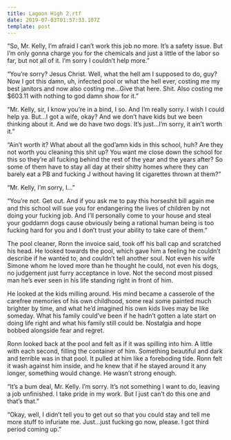 ```yaml
---
title: Lagoon High 2.rtf
date: 2019-07-03T01:57:33.107Z
template: post
---
```

“So, Mr. Kelly, I’m afraid I can’t work this job no more. It’s a safety issue. But I’m only gonna charge you for the chemicals and just a little of the labor so far, but not all of it. I’m sorry I couldn’t help more.”

“You’re sorry? Jesus Christ. Well, what the hell am I supposed to do, guy? Now I got this damn, uh, infected pool or what the hell ever, costing me my best janitors and now also costing me…Give that here. Shit. Also costing me $603.11 with nothing to god damn show for it.”

“Mr. Kelly, sir, I know you’re in a bind, I so. And I’m really sorry. I wish I could help ya. But…I got a wife, okay? And we don’t have kids but we been thinking about it. And we do have two dogs. It’s just…I’m sorry, it ain’t worth it.”

“Ain’t worth it? What about all the god’amn kids in this school, huh? Are they not worth you cleaning this shit up? You want me close down the school for this so they’re all fucking behind the rest of the year and the years after? So some of them have to stay all day at their shitty homes where they can barely eat a PB and fucking J without having lit cigarettes thrown at them?”

“Mr. Kelly, I’m sorry, I…”

“You’re not. Get out. And if you ask me to pay this horseshit bill again me and this school will sue you for endangering the lives of children by not doing your fucking job. And I’ll personally come to your house and steal your goddamn dogs cause obviously being a rational human being is too fucking hard for you and I don’t trust your ability to take care of them.”

The pool cleaner, Ronn the invoice said, took off his ball cap and scratched his head. He looked towards the pool, which gave him a feeling he couldn’t describe if he wanted to, and couldn’t tell another soul. Not even his wife Simone whom he loved more than he thought he could, not even his dogs, no judgement just furry acceptance in love. Not the second most pissed man he’s ever seen in his life standing right in front of him. 

He looked at the kids milling around. His mind became a casserole of the carefree memories of his own childhood, some real some painted much brighter by time, and what he’d imagined his own kids lives may be like someday.  What his family could’ve been if he hadn’t gotten a late start on doing life right and what his family still could be. Nostalgia and hope bobbed alongside fear and regret.

Ronn looked back at the pool and felt as if it was spilling into him. A little with each second, filling the container of him. Something beautiful and dark and terrible was in that pool. It pulled at him like a foreboding tide. Ronn felt it wash against him inside, and he knew that if he stayed around it any longer, something would change. He wasn’t strong enough. 

“It’s a bum deal, Mr. Kelly. I’m sorry. It’s not something I want to do, leaving a job unfinished. I take pride in my work. But I just can’t do this one and that’s that.”

“Okay, well, I didn’t tell you to get out so that you could stay and tell me more stuff to infuriate me. Just…just fucking go now, please. I got third period coming up.”
